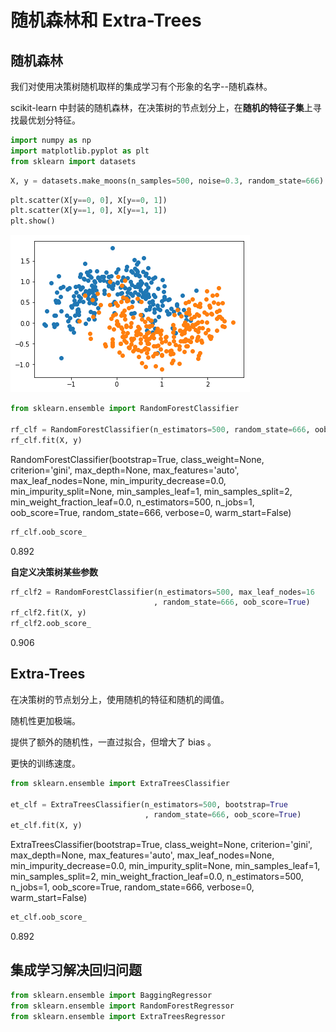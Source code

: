 
# 随机森林和 Extra-Trees

## 随机森林

我们对使用决策树随机取样的集成学习有个形象的名字--随机森林。

scikit-learn 中封装的随机森林，在决策树的节点划分上，在**随机的特征子集**上寻找最优划分特征。

```python
import numpy as np
import matplotlib.pyplot as plt
from sklearn import datasets
```

```python
X, y = datasets.make_moons(n_samples=500, noise=0.3, random_state=666)
```

```python
plt.scatter(X[y==0, 0], X[y==0, 1])
plt.scatter(X[y==1, 0], X[y==1, 1])
plt.show()
```

![png](..\assets\img\EnsembleLearning\5_output_3_0.png)

```python
from sklearn.ensemble import RandomForestClassifier

rf_clf = RandomForestClassifier(n_estimators=500, random_state=666, oob_score=True)
rf_clf.fit(X, y)
```

RandomForestClassifier(bootstrap=True, class_weight=None, criterion='gini',
                max_depth=None, max_features='auto', max_leaf_nodes=None,
                min_impurity_decrease=0.0, min_impurity_split=None,
                min_samples_leaf=1, min_samples_split=2,
                min_weight_fraction_leaf=0.0, n_estimators=500, n_jobs=1,
                oob_score=True, random_state=666, verbose=0, warm_start=False)

```python
rf_clf.oob_score_
```

0.892

**自定义决策树某些参数**

```python
rf_clf2 = RandomForestClassifier(n_estimators=500, max_leaf_nodes=16
                                , random_state=666, oob_score=True)
rf_clf2.fit(X, y)
rf_clf2.oob_score_
```

0.906

## Extra-Trees

在决策树的节点划分上，使用随机的特征和随机的阈值。

随机性更加极端。

提供了额外的随机性，一直过拟合，但增大了 bias 。

更快的训练速度。

```python
from sklearn.ensemble import ExtraTreesClassifier

et_clf = ExtraTreesClassifier(n_estimators=500, bootstrap=True
                              , random_state=666, oob_score=True)
et_clf.fit(X, y)
```

ExtraTreesClassifier(bootstrap=True, class_weight=None, criterion='gini',
               max_depth=None, max_features='auto', max_leaf_nodes=None,
               min_impurity_decrease=0.0, min_impurity_split=None,
               min_samples_leaf=1, min_samples_split=2,
               min_weight_fraction_leaf=0.0, n_estimators=500, n_jobs=1,
               oob_score=True, random_state=666, verbose=0, warm_start=False)

```python
et_clf.oob_score_
```

0.892

## 集成学习解决回归问题

```python
from sklearn.ensemble import BaggingRegressor
from sklearn.ensemble import RandomForestRegressor
from sklearn.ensemble import ExtraTreesRegressor
```
